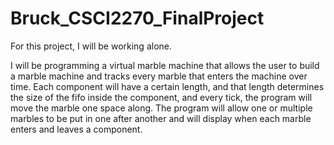 # Bruck_CSCI2270_FinalProject

For this project, I will be working alone.

I will be programming a virtual marble machine that allows the user to build a 
marble machine and tracks every marble that enters the machine over time.
Each component will have a certain length, and that length determines the size of the fifo
inside the component, and every tick, the program will move the marble one space along. The
program will allow one or multiple marbles to be put in one after another and will display
when each marble enters and leaves a component.
